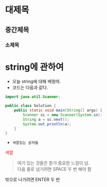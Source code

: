 # 대제목
## 중간제목
### 소제목

# string에 관하여
- 오늘 string에 대해 배웠따.
- 코드는 다음과 같다.
``` java
import java.util.Scanner;

public class Solution {
    public static void main(String[] args) {
        Scanner sc = new Scanner(System.in);
        String a = sc.next();
        System.out.println(a);
    }
}
```

- `색깔있는 문자들`

<span style = "color:red">색깔</span>

> 여기 있는 것들은 뭔가 중요한 느낌이 남.  
다음 줄로 넘기려면 SPACE 두 번 해야 함

밖으로 나가려면 ENTER 두 번


